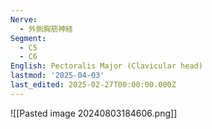 ```yaml
---
Nerve:
  - 外側胸筋神経
Segment:
  - C5
  - C6
English: Pectoralis Major (Clavicular head)
lastmod: '2025-04-03'
last_edited: 2025-02-27T00:00:00.000Z
---
```


![[Pasted image 20240803184606.png]]
